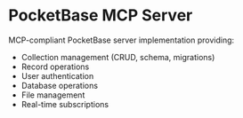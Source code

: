 # PocketBase MCP Server

MCP-compliant PocketBase server implementation providing:

- Collection management (CRUD, schema, migrations)
- Record operations 
- User authentication
- Database operations
- File management
- Real-time subscriptions